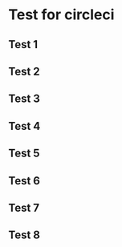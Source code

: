 # Test for circleci
## Test 1
## Test 2
## Test 3
## Test 4
## Test 5
## Test 6
## Test 7
## Test 8
